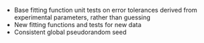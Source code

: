 * Base fitting function unit tests on error tolerances derived from experimental parameters,
rather than guessing
* New fitting functions and tests for new data
* Consistent global pseudorandom seed
